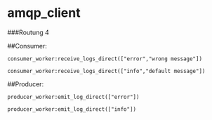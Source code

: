 # amqp_client

###Routung 4

##Consumer:

```consumer_worker:receive_logs_direct(["error","wrong message"])```

```consumer_worker:receive_logs_direct(["info","default message"])```

##Producer:

```producer_worker:emit_log_direct(["error"])```

```producer_worker:emit_log_direct(["info"])```